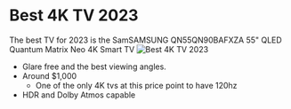 # Best 4K TV 2023

The best TV for 2023 is the SamSAMSUNG QN55QN90BAFXZA 55" QLED Quantum Matrix Neo 4K Smart TV 
![Best 4K TV 2023]([https://a.co/d/fytYLmB](https://www.amazon.com/dp/B09V71GX4W?th=1&linkCode=ll1&tag=jedbradshaw-20&linkId=93c6db8c6eca027990153c10bfd759bb&language=en_US&ref_=as_li_ss_tl)https://www.amazon.com/dp/B09V71GX4W?th=1&linkCode=ll1&tag=jedbradshaw-20&linkId=93c6db8c6eca027990153c10bfd759bb&language=en_US&ref_=as_li_ss_tl "Purchase here")

* Glare free and the best viewing angles.
* Around $1,000
  * One of the only 4K tvs at this price point to have 120hz
* HDR and Dolby Atmos capable
